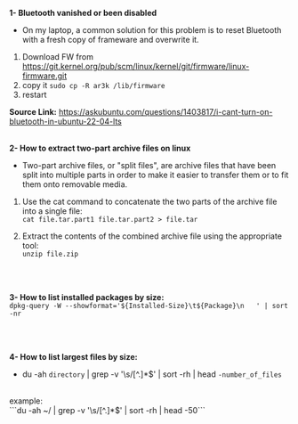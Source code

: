 **1- Bluetooth vanished or been disabled**
- On my laptop, a common solution for this problem is to reset Bluetooth with a fresh copy of frameware and overwrite it. 

1. Download FW from https://git.kernel.org/pub/scm/linux/kernel/git/firmware/linux-firmware.git   <br />
2. copy it ``` sudo cp -R ar3k /lib/firmware ```
3. restart

**Source Link:**  https://askubuntu.com/questions/1403817/i-cant-turn-on-bluetooth-in-ubuntu-22-04-lts
<br/>
<br/>


**2- How to extract two-part archive files on linux**
- Two-part archive files, or "split files", are archive files that have been split into multiple parts in order to make it easier to transfer them or to fit them onto removable media.


1. Use the cat command to concatenate the two parts of the archive file into a single file: <br/>
``` cat file.tar.part1 file.tar.part2 > file.tar ```

2. Extract the contents of the combined archive file using the appropriate tool: <br/>
``` unzip file.zip ```
<br/>
<br/>


**3- How to list installed packages by size:** <br/>
``` dpkg-query -W --showformat='${Installed-Size}\t${Package}\n   ' | sort -nr ```

<br/>
<br/>

**4- How to list largest files by size:** <br/>
- du -ah ```directory``` | grep -v '\s/[^.]*$' | sort -rh | head ```-number_of_files``` <br/>
<br/>
example: <br/>
```du -ah ~/ | grep -v '\s/[^.]*$' | sort -rh | head -50```
